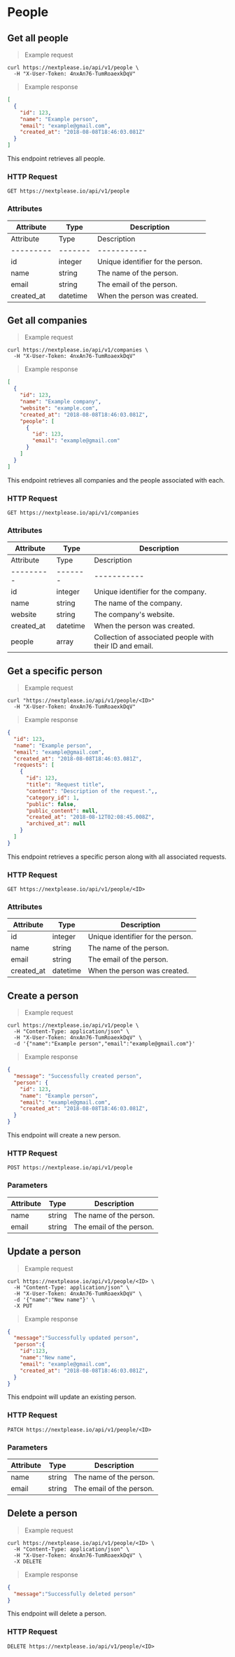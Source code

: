 # People

## Get all people

> Example request

```shell
curl https://nextplease.io/api/v1/people \
  -H "X-User-Token: 4nxAn76-TumRoaexkDqV"
```

> Example response

```json
[
  {
    "id": 123,
    "name": "Example person",
    "email": "example@gmail.com",
    "created_at": "2018-08-08T18:46:03.081Z"
  }
]
```

This endpoint retrieves all people.

### HTTP Request

`GET https://nextplease.io/api/v1/people`

### Attributes

Attribute | Type | Description
--------- | ------- | -----------
Attribute | Type | Description
--------- | ------- | -----------
id | integer | Unique identifier for the person.
name | string | The name of the person.
email | string | The email of the person.
created_at | datetime | When the person was created.

## Get all companies

> Example request

```shell
curl https://nextplease.io/api/v1/companies \
  -H "X-User-Token: 4nxAn76-TumRoaexkDqV"
```

> Example response

```json
[
  {
    "id": 123,
    "name": "Example company",
    "website": "example.com",
    "created_at": "2018-08-08T18:46:03.081Z",
    "people": [
      {
        "id": 123,
        "email": "example@gmail.com"
      }
    ]
  }
]
```

This endpoint retrieves all companies and the people associated with each.

### HTTP Request

`GET https://nextplease.io/api/v1/companies`

### Attributes

Attribute | Type | Description
--------- | ------- | -----------
Attribute | Type | Description
--------- | ------- | -----------
id | integer | Unique identifier for the company.
name | string | The name of the company.
website | string | The company's website.
created_at | datetime | When the person was created.
people | array | Collection of associated people with their ID and email.

## Get a specific person

> Example request

```shell
curl "https://nextplease.io/api/v1/people/<ID>"
  -H "X-User-Token: 4nxAn76-TumRoaexkDqV"
```

> Example response

```json
{
  "id": 123,
  "name": "Example person",
  "email": "example@gmail.com",
  "created_at": "2018-08-08T18:46:03.081Z",
  "requests": [
    {
      "id": 123,
      "title": "Request title",
      "content": "Description of the request.",,
      "category_id": 1,
      "public": false,
      "public_content": null,
      "created_at": "2018-08-12T02:08:45.008Z",
      "archived_at": null
    }
  ]
}
```

This endpoint retrieves a specific person along with all associated requests.

### HTTP Request

`GET https://nextplease.io/api/v1/people/<ID>`

### Attributes

Attribute | Type | Description
--------- | ------- | -----------
id | integer | Unique identifier for the person.
name | string | The name of the person.
email | string | The email of the person.
created_at | datetime | When the person was created.

## Create a person

> Example request

```shell
curl https://nextplease.io/api/v1/people \
  -H "Content-Type: application/json" \
  -H "X-User-Token: 4nxAn76-TumRoaexkDqV" \
  -d '{"name":"Example person","email":"example@gmail.com"}'
```

> Example response

```json
{
  "message": "Successfully created person",
  "person": {
    "id": 123,
    "name": "Example person",
    "email": "example@gmail.com",
    "created_at": "2018-08-08T18:46:03.081Z",
  }
}
```

This endpoint will create a new person.

### HTTP Request

`POST https://nextplease.io/api/v1/people`

### Parameters

Attribute | Type | Description
--------- | ------- | -----------
name | string | The name of the person.
email | string | The email of the person.

## Update a person

> Example request

```shell
curl https://nextplease.io/api/v1/people/<ID> \
  -H "Content-Type: application/json" \
  -H "X-User-Token: 4nxAn76-TumRoaexkDqV" \
  -d '{"name":"New name"}' \
  -X PUT
```

> Example response

```json
{
  "message":"Successfully updated person",
  "person":{
    "id":123,
    "name":"New name",
    "email": "example@gmail.com",
    "created_at": "2018-08-08T18:46:03.081Z",
  }
}
```

This endpoint will update an existing person.

### HTTP Request

`PATCH https://nextplease.io/api/v1/people/<ID>`

### Parameters

Attribute | Type | Description
--------- | ------- | -----------
name | string | The name of the person.
email | string | The email of the person.

## Delete a person

> Example request

```shell
curl https://nextplease.io/api/v1/people/<ID> \
  -H "Content-Type: application/json" \
  -H "X-User-Token: 4nxAn76-TumRoaexkDqV" \
  -X DELETE
```

> Example response

```json
{
  "message":"Successfully deleted person"
}
```

This endpoint will delete a person.

### HTTP Request

`DELETE https://nextplease.io/api/v1/people/<ID>`
